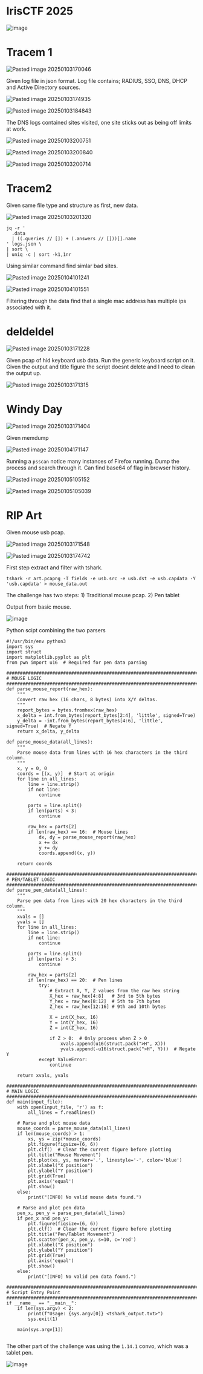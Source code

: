 # IrisCTF 2025

![image](https://github.com/user-attachments/assets/362c861b-3107-408b-a6fe-3d47fed3857b)


# Tracem 1

![Pasted image 20250103170046](https://github.com/user-attachments/assets/500672ff-1b6f-4ab4-a7f3-700027d01af0)

Given log file in json format. Log file contains; RADIUS, SSO, DNS, DHCP and Active Directory sources.

![Pasted image 20250103174935](https://github.com/user-attachments/assets/f6a8962b-0bf9-4d49-bd32-88ccc58e46aa)

![Pasted image 20250103184843](https://github.com/user-attachments/assets/43e84ef3-deec-47dc-8193-c291aad69778)

The DNS logs contained sites visited, one site sticks out as being off limits at work.

![Pasted image 20250103200751](https://github.com/user-attachments/assets/caa3cfdb-1f34-41ee-a64e-3f9d698f6053)

![Pasted image 20250103200840](https://github.com/user-attachments/assets/808c448d-87f5-4cf7-91d0-70045bde5dae)

![Pasted image 20250103200714](https://github.com/user-attachments/assets/18040fae-3337-41ad-a153-509f2c28e759)

# Tracem2 

Given same file type and structure as first, new data.

![Pasted image 20250103201320](https://github.com/user-attachments/assets/2bbe1ba0-0174-41d2-9a05-32be1fb70fb9)

```
jq -r '                                                 
  .data
  | ((.queries // []) + (.answers // []))[].name
' logs.json \
| sort \
| uniq -c | sort -k1,1nr

```

Using similar command find simlar bad sites.

![Pasted image 20250104101241](https://github.com/user-attachments/assets/0b8615c2-95ad-46f8-bd40-cff775221b9d)

![Pasted image 20250104101551](https://github.com/user-attachments/assets/e09ed40c-ea35-4f13-a6bd-4a3747499c66)

Filtering through the data find that a single mac address has multiple ips associated with it.



# deldeldel

![Pasted image 20250103171228](https://github.com/user-attachments/assets/72e5025a-5418-4ec5-b100-95a0d83f8477)

Given pcap of hid keyboard usb data. Run the generic keyboard script on it. Given the output and title figure the script doesnt delete and I need to clean the output up.

![Pasted image 20250103171315](https://github.com/user-attachments/assets/d1e1b4ef-9cdb-4749-8cd2-233dcad0d675)

# Windy Day

![Pasted image 20250103171404](https://github.com/user-attachments/assets/261e5483-b555-4a58-8677-f6fc4ed5d23d)

Given memdump

![Pasted image 20250104171147](https://github.com/user-attachments/assets/a625bd23-81ac-4281-a47f-34e49e116fab)

Running a `psscan` notice many instances of Firefox running. Dump the process and search through it. Can find base64 of flag in browser history.

![Pasted image 20250105105152](https://github.com/user-attachments/assets/b22c1b2b-5756-4772-85e6-5295ac81215b)

![Pasted image 20250105105039](https://github.com/user-attachments/assets/265c1f91-c5c0-47fb-8b61-b22391aa1665)


# RIP Art

Given mouse usb pcap.

![Pasted image 20250103171548](https://github.com/user-attachments/assets/f543ae61-b9d8-4b1e-a74b-4422c6383aa6)

![Pasted image 20250103174742](https://github.com/user-attachments/assets/d1fbe3b0-555a-471c-b72f-912b8e5143c8)

First step extract and filter with tshark.

```
tshark -r art.pcapng -T fields -e usb.src -e usb.dst -e usb.capdata -Y 'usb.capdata' > mouse_data.out

```

The challenge has two steps: 1) Traditional mouse pcap. 2) Pen tablet 

Output from basic mouse.

![image](https://github.com/user-attachments/assets/e19fb3f0-03fb-45b7-8a37-070d7e3b61ea)



Python scipt combining the two parsers
```
#!/usr/bin/env python3
import sys
import struct
import matplotlib.pyplot as plt
from pwn import u16  # Required for pen data parsing

###############################################################################
# MOUSE LOGIC
###############################################################################
def parse_mouse_report(raw_hex):
    """
    Convert raw hex (16 chars, 8 bytes) into X/Y deltas.
    """
    report_bytes = bytes.fromhex(raw_hex)
    x_delta = int.from_bytes(report_bytes[2:4], 'little', signed=True)
    y_delta = -int.from_bytes(report_bytes[4:6], 'little', signed=True)  # Negate Y
    return x_delta, y_delta

def parse_mouse_data(all_lines):
    """
    Parse mouse data from lines with 16 hex characters in the third column.
    """
    x, y = 0, 0
    coords = [(x, y)]  # Start at origin
    for line in all_lines:
        line = line.strip()
        if not line:
            continue

        parts = line.split()
        if len(parts) < 3:
            continue

        raw_hex = parts[2]
        if len(raw_hex) == 16:  # Mouse lines
            dx, dy = parse_mouse_report(raw_hex)
            x += dx
            y += dy
            coords.append((x, y))

    return coords

###############################################################################
# PEN/TABLET LOGIC
###############################################################################
def parse_pen_data(all_lines):
    """
    Parse pen data from lines with 20 hex characters in the third column.
    """
    xvals = []
    yvals = []
    for line in all_lines:
        line = line.strip()
        if not line:
            continue

        parts = line.split()
        if len(parts) < 3:
            continue

        raw_hex = parts[2]
        if len(raw_hex) == 20:  # Pen lines
            try:
                # Extract X, Y, Z values from the raw hex string
                X_hex = raw_hex[4:8]   # 3rd to 5th bytes
                Y_hex = raw_hex[8:12]  # 5th to 7th bytes
                Z_hex = raw_hex[12:16] # 9th and 10th bytes

                X = int(X_hex, 16)
                Y = int(Y_hex, 16)
                Z = int(Z_hex, 16)

                if Z > 0:  # Only process when Z > 0
                    xvals.append(u16(struct.pack(">H", X)))
                    yvals.append(-u16(struct.pack(">H", Y)))  # Negate Y
            except ValueError:
                continue

    return xvals, yvals

###############################################################################
# MAIN LOGIC
###############################################################################
def main(input_file):
    with open(input_file, 'r') as f:
        all_lines = f.readlines()

    # Parse and plot mouse data
    mouse_coords = parse_mouse_data(all_lines)
    if len(mouse_coords) > 1:
        xs, ys = zip(*mouse_coords)
        plt.figure(figsize=(6, 6))
        plt.clf()  # Clear the current figure before plotting
        plt.title("Mouse Movement")
        plt.plot(xs, ys, marker='.', linestyle='-', color='blue')
        plt.xlabel("X position")
        plt.ylabel("Y position")
        plt.grid(True)
        plt.axis('equal')
        plt.show()
    else:
        print("[INFO] No valid mouse data found.")

    # Parse and plot pen data
    pen_x, pen_y = parse_pen_data(all_lines)
    if pen_x and pen_y:
        plt.figure(figsize=(6, 6))
        plt.clf()  # Clear the current figure before plotting
        plt.title("Pen/Tablet Movement")
        plt.scatter(pen_x, pen_y, s=10, c='red')
        plt.xlabel("X position")
        plt.ylabel("Y position")
        plt.grid(True)
        plt.axis('equal')
        plt.show()
    else:
        print("[INFO] No valid pen data found.")

###############################################################################
# Script Entry Point
###############################################################################
if __name__ == "__main__":
    if len(sys.argv) < 2:
        print(f"Usage: {sys.argv[0]} <tshark_output.txt>")
        sys.exit(1)

    main(sys.argv[1])
                                  

```


The other part of the challenge was using the `1.14.1` convo, which was a tablet pen. 


![image](https://github.com/user-attachments/assets/7663ad50-8d12-4b5b-8366-4af0caa4a892)





